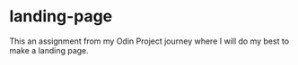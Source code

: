 # landing-page
This an assignment from my Odin Project journey where I will do my best to make a landing page.
